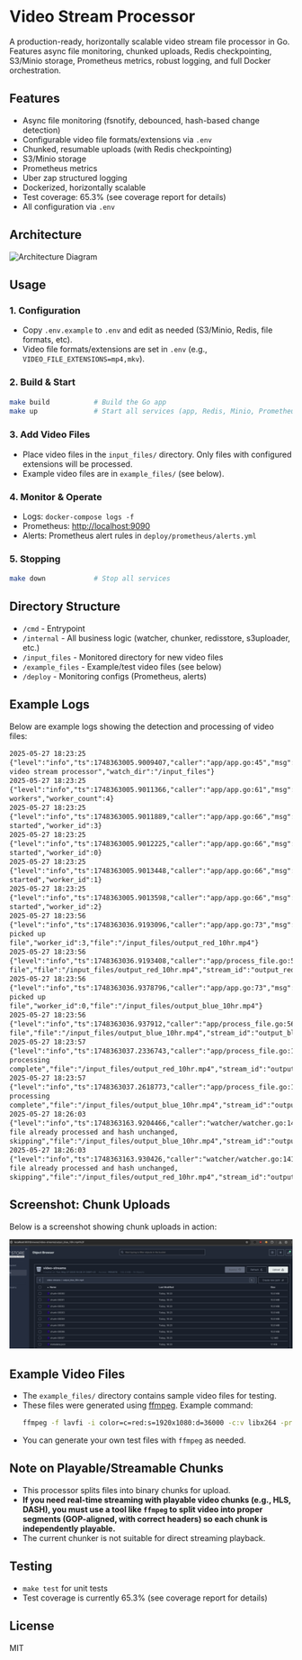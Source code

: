 # Video Stream Processor

A production-ready, horizontally scalable video stream file processor in Go. Features async file monitoring, chunked uploads, Redis checkpointing, S3/Minio storage, Prometheus metrics, robust logging, and full Docker orchestration.

## Features

- Async file monitoring (fsnotify, debounced, hash-based change detection)
- Configurable video file formats/extensions via `.env`
- Chunked, resumable uploads (with Redis checkpointing)
- S3/Minio storage
- Prometheus metrics
- Uber zap structured logging
- Dockerized, horizontally scalable
- Test coverage: 65.3% (see coverage report for details)
- All configuration via `.env`

## Architecture

![Architecture Diagram](deploy/architecture.png)

## Usage

### 1. Configuration

- Copy `.env.example` to `.env` and edit as needed (S3/Minio, Redis, file formats, etc).
- Video file formats/extensions are set in `.env` (e.g., `VIDEO_FILE_EXTENSIONS=mp4,mkv`).

### 2. Build & Start

```sh
make build           # Build the Go app
make up              # Start all services (app, Redis, Minio, Prometheus)
```

### 3. Add Video Files

- Place video files in the `input_files/` directory. Only files with configured extensions will be processed.
- Example video files are in `example_files/` (see below).

### 4. Monitor & Operate

- Logs: `docker-compose logs -f`
- Prometheus: [http://localhost:9090](http://localhost:9090)
- Alerts: Prometheus alert rules in `deploy/prometheus/alerts.yml`

### 5. Stopping

```sh
make down            # Stop all services
```

## Directory Structure

- `/cmd` - Entrypoint
- `/internal` - All business logic (watcher, chunker, redisstore, s3uploader, etc.)
- `/input_files` - Monitored directory for new video files
- `/example_files` - Example/test video files (see below)
- `/deploy` - Monitoring configs (Prometheus, alerts)

## Example Logs

Below are example logs showing the detection and processing of video files:

```
2025-05-27 18:23:25 {"level":"info","ts":1748363005.9009407,"caller":"app/app.go:45","msg":"Starting video stream processor","watch_dir":"/input_files"}
2025-05-27 18:23:25 {"level":"info","ts":1748363005.9011366,"caller":"app/app.go:61","msg":"Launching workers","worker_count":4}
2025-05-27 18:23:25 {"level":"info","ts":1748363005.9011889,"caller":"app/app.go:66","msg":"Worker started","worker_id":3}
2025-05-27 18:23:25 {"level":"info","ts":1748363005.9012225,"caller":"app/app.go:66","msg":"Worker started","worker_id":0}
2025-05-27 18:23:25 {"level":"info","ts":1748363005.9013448,"caller":"app/app.go:66","msg":"Worker started","worker_id":1}
2025-05-27 18:23:25 {"level":"info","ts":1748363005.9013598,"caller":"app/app.go:66","msg":"Worker started","worker_id":2}
2025-05-27 18:23:56 {"level":"info","ts":1748363036.9193096,"caller":"app/app.go:73","msg":"Worker picked up file","worker_id":3,"file":"/input_files/output_red_10hr.mp4"}
2025-05-27 18:23:56 {"level":"info","ts":1748363036.9193408,"caller":"app/process_file.go:56","msg":"Processing file","file":"/input_files/output_red_10hr.mp4","stream_id":"output_red_10hr.mp4"}
2025-05-27 18:23:56 {"level":"info","ts":1748363036.9378796,"caller":"app/app.go:73","msg":"Worker picked up file","worker_id":0,"file":"/input_files/output_blue_10hr.mp4"}
2025-05-27 18:23:56 {"level":"info","ts":1748363036.937912,"caller":"app/process_file.go:56","msg":"Processing file","file":"/input_files/output_blue_10hr.mp4","stream_id":"output_blue_10hr.mp4"}
2025-05-27 18:23:57 {"level":"info","ts":1748363037.2336743,"caller":"app/process_file.go:133","msg":"File processing complete","file":"/input_files/output_red_10hr.mp4","stream_id":"output_red_10hr.mp4"}
2025-05-27 18:23:57 {"level":"info","ts":1748363037.2618773,"caller":"app/process_file.go:133","msg":"File processing complete","file":"/input_files/output_blue_10hr.mp4","stream_id":"output_blue_10hr.mp4"}
2025-05-27 18:26:03 {"level":"info","ts":1748363163.9204466,"caller":"watcher/watcher.go:141","msg":"Watcher: file already processed and hash unchanged, skipping","file":"/input_files/output_blue_10hr.mp4","stream_id":"output_blue_10hr.mp4"}
2025-05-27 18:26:03 {"level":"info","ts":1748363163.930426,"caller":"watcher/watcher.go:141","msg":"Watcher: file already processed and hash unchanged, skipping","file":"/input_files/output_red_10hr.mp4","stream_id":"output_red_10hr.mp4"}
```

## Screenshot: Chunk Uploads

Below is a screenshot showing chunk uploads in action:

![Chunk Uploads Screenshot](Screenshot%202025-05-27%20at%2018.28.17.png)

## Example Video Files

- The `example_files/` directory contains sample video files for testing.
- These files were generated using [ffmpeg](https://ffmpeg.org/). Example command:
  ```sh
  ffmpeg -f lavfi -i color=c=red:s=1920x1080:d=36000 -c:v libx264 -preset veryfast -crf 23 -pix_fmt yuv420p output_red_10hr.mp4
  ```
- You can generate your own test files with `ffmpeg` as needed.

## Note on Playable/Streamable Chunks

- This processor splits files into binary chunks for upload.
- **If you need real-time streaming with playable video chunks (e.g., HLS, DASH), you must use a tool like `ffmpeg` to split video into proper segments (GOP-aligned, with correct headers) so each chunk is independently playable.**
- The current chunker is not suitable for direct streaming playback.

## Testing

- `make test` for unit tests
- Test coverage is currently 65.3% (see coverage report for details)

## License

MIT
